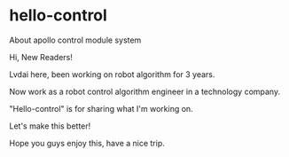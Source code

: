 # hello-control

About apollo control module system

Hi, New Readers!

Lvdai here, been working on robot algorithm for 3 years.

Now work as a robot control algorithm engineer in a technology company.

"Hello-control" is for sharing what I'm working on.

Let's make this better!

Hope you guys enjoy this, have a nice trip.
